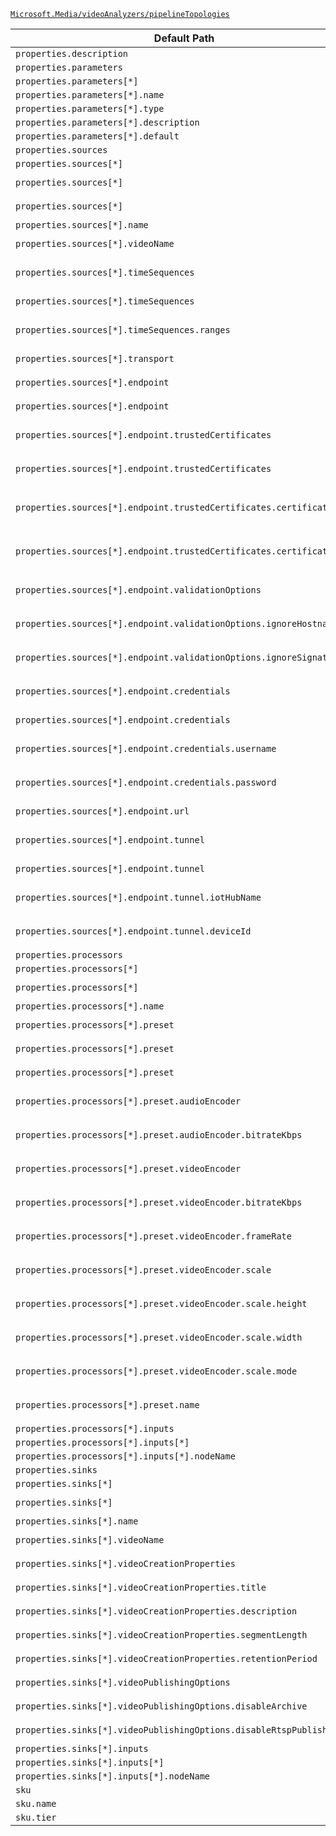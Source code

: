 [`Microsoft.Media/videoAnalyzers/pipelineTopologies`](https://docs.microsoft.com/en-us/azure/templates/microsoft.media/videoanalyzers/pipelinetopologies)

| Default Path | Alias |
|---|---|
| `properties.description` | `Microsoft.Media/videoAnalyzers/pipelineTopologies/description` |
| `properties.parameters` | `Microsoft.Media/videoAnalyzers/pipelineTopologies/parameters` |
| `properties.parameters[*]` | `Microsoft.Media/videoAnalyzers/pipelineTopologies/parameters[*]` |
| `properties.parameters[*].name` | `Microsoft.Media/videoAnalyzers/pipelineTopologies/parameters[*].name` |
| `properties.parameters[*].type` | `Microsoft.Media/videoAnalyzers/pipelineTopologies/parameters[*].type` |
| `properties.parameters[*].description` | `Microsoft.Media/videoAnalyzers/pipelineTopologies/parameters[*].description` |
| `properties.parameters[*].default` | `Microsoft.Media/videoAnalyzers/pipelineTopologies/parameters[*].default` |
| `properties.sources` | `Microsoft.Media/videoAnalyzers/pipelineTopologies/sources` |
| `properties.sources[*]` | `Microsoft.Media/videoAnalyzers/pipelineTopologies/sources[*]` |
| `properties.sources[*]` | `Microsoft.Media/videoAnalyzers/pipelineTopologies/sources[*].#Microsoft-VideoAnalyzer-VideoSource` |
| `properties.sources[*]` | `Microsoft.Media/videoAnalyzers/pipelineTopologies/sources[*].#Microsoft-VideoAnalyzer-RtspSource` |
| `properties.sources[*].name` | `Microsoft.Media/videoAnalyzers/pipelineTopologies/sources[*].name` |
| `properties.sources[*].videoName` | `Microsoft.Media/videoAnalyzers/pipelineTopologies/sources[*].#Microsoft-VideoAnalyzer-VideoSource.videoName` |
| `properties.sources[*].timeSequences` | `Microsoft.Media/videoAnalyzers/pipelineTopologies/sources[*].#Microsoft-VideoAnalyzer-VideoSource.timeSequences.#Microsoft-VideoAnalyzer-VideoSequenceAbsoluteTimeMarkers` |
| `properties.sources[*].timeSequences` | `Microsoft.Media/videoAnalyzers/pipelineTopologies/sources[*].#Microsoft-VideoAnalyzer-VideoSource.timeSequences` |
| `properties.sources[*].timeSequences.ranges` | `Microsoft.Media/videoAnalyzers/pipelineTopologies/sources[*].#Microsoft-VideoAnalyzer-VideoSource.timeSequences.#Microsoft-VideoAnalyzer-VideoSequenceAbsoluteTimeMarkers.ranges` |
| `properties.sources[*].transport` | `Microsoft.Media/videoAnalyzers/pipelineTopologies/sources[*].#Microsoft-VideoAnalyzer-RtspSource.transport` |
| `properties.sources[*].endpoint` | `Microsoft.Media/videoAnalyzers/pipelineTopologies/sources[*].#Microsoft-VideoAnalyzer-RtspSource.endpoint.#Microsoft-VideoAnalyzer-TlsEndpoint` |
| `properties.sources[*].endpoint` | `Microsoft.Media/videoAnalyzers/pipelineTopologies/sources[*].#Microsoft-VideoAnalyzer-RtspSource.endpoint` |
| `properties.sources[*].endpoint.trustedCertificates` | `Microsoft.Media/videoAnalyzers/pipelineTopologies/sources[*].#Microsoft-VideoAnalyzer-RtspSource.endpoint.#Microsoft-VideoAnalyzer-TlsEndpoint.trustedCertificates.#Microsoft-VideoAnalyzer-PemCertificateList` |
| `properties.sources[*].endpoint.trustedCertificates` | `Microsoft.Media/videoAnalyzers/pipelineTopologies/sources[*].#Microsoft-VideoAnalyzer-RtspSource.endpoint.#Microsoft-VideoAnalyzer-TlsEndpoint.trustedCertificates` |
| `properties.sources[*].endpoint.trustedCertificates.certificates` | `Microsoft.Media/videoAnalyzers/pipelineTopologies/sources[*].#Microsoft-VideoAnalyzer-RtspSource.endpoint.#Microsoft-VideoAnalyzer-TlsEndpoint.trustedCertificates.#Microsoft-VideoAnalyzer-PemCertificateList.certificates` |
| `properties.sources[*].endpoint.trustedCertificates.certificates[*]` | `Microsoft.Media/videoAnalyzers/pipelineTopologies/sources[*].#Microsoft-VideoAnalyzer-RtspSource.endpoint.#Microsoft-VideoAnalyzer-TlsEndpoint.trustedCertificates.#Microsoft-VideoAnalyzer-PemCertificateList.certificates[*]` |
| `properties.sources[*].endpoint.validationOptions` | `Microsoft.Media/videoAnalyzers/pipelineTopologies/sources[*].#Microsoft-VideoAnalyzer-RtspSource.endpoint.#Microsoft-VideoAnalyzer-TlsEndpoint.validationOptions` |
| `properties.sources[*].endpoint.validationOptions.ignoreHostname` | `Microsoft.Media/videoAnalyzers/pipelineTopologies/sources[*].#Microsoft-VideoAnalyzer-RtspSource.endpoint.#Microsoft-VideoAnalyzer-TlsEndpoint.validationOptions.ignoreHostname` |
| `properties.sources[*].endpoint.validationOptions.ignoreSignature` | `Microsoft.Media/videoAnalyzers/pipelineTopologies/sources[*].#Microsoft-VideoAnalyzer-RtspSource.endpoint.#Microsoft-VideoAnalyzer-TlsEndpoint.validationOptions.ignoreSignature` |
| `properties.sources[*].endpoint.credentials` | `Microsoft.Media/videoAnalyzers/pipelineTopologies/sources[*].#Microsoft-VideoAnalyzer-RtspSource.endpoint.credentials.#Microsoft-VideoAnalyzer-UsernamePasswordCredentials` |
| `properties.sources[*].endpoint.credentials` | `Microsoft.Media/videoAnalyzers/pipelineTopologies/sources[*].#Microsoft-VideoAnalyzer-RtspSource.endpoint.credentials` |
| `properties.sources[*].endpoint.credentials.username` | `Microsoft.Media/videoAnalyzers/pipelineTopologies/sources[*].#Microsoft-VideoAnalyzer-RtspSource.endpoint.credentials.#Microsoft-VideoAnalyzer-UsernamePasswordCredentials.username` |
| `properties.sources[*].endpoint.credentials.password` | `Microsoft.Media/videoAnalyzers/pipelineTopologies/sources[*].#Microsoft-VideoAnalyzer-RtspSource.endpoint.credentials.#Microsoft-VideoAnalyzer-UsernamePasswordCredentials.password` |
| `properties.sources[*].endpoint.url` | `Microsoft.Media/videoAnalyzers/pipelineTopologies/sources[*].#Microsoft-VideoAnalyzer-RtspSource.endpoint.url` |
| `properties.sources[*].endpoint.tunnel` | `Microsoft.Media/videoAnalyzers/pipelineTopologies/sources[*].#Microsoft-VideoAnalyzer-RtspSource.endpoint.tunnel.#Microsoft-VideoAnalyzer-SecureIotDeviceRemoteTunnel` |
| `properties.sources[*].endpoint.tunnel` | `Microsoft.Media/videoAnalyzers/pipelineTopologies/sources[*].#Microsoft-VideoAnalyzer-RtspSource.endpoint.tunnel` |
| `properties.sources[*].endpoint.tunnel.iotHubName` | `Microsoft.Media/videoAnalyzers/pipelineTopologies/sources[*].#Microsoft-VideoAnalyzer-RtspSource.endpoint.tunnel.#Microsoft-VideoAnalyzer-SecureIotDeviceRemoteTunnel.iotHubName` |
| `properties.sources[*].endpoint.tunnel.deviceId` | `Microsoft.Media/videoAnalyzers/pipelineTopologies/sources[*].#Microsoft-VideoAnalyzer-RtspSource.endpoint.tunnel.#Microsoft-VideoAnalyzer-SecureIotDeviceRemoteTunnel.deviceId` |
| `properties.processors` | `Microsoft.Media/videoAnalyzers/pipelineTopologies/processors` |
| `properties.processors[*]` | `Microsoft.Media/videoAnalyzers/pipelineTopologies/processors[*]` |
| `properties.processors[*]` | `Microsoft.Media/videoAnalyzers/pipelineTopologies/processors[*].#Microsoft-VideoAnalyzer-EncoderProcessor` |
| `properties.processors[*].name` | `Microsoft.Media/videoAnalyzers/pipelineTopologies/processors[*].name` |
| `properties.processors[*].preset` | `Microsoft.Media/videoAnalyzers/pipelineTopologies/processors[*].#Microsoft-VideoAnalyzer-EncoderProcessor.preset.#Microsoft-VideoAnalyzer-EncoderCustomPreset` |
| `properties.processors[*].preset` | `Microsoft.Media/videoAnalyzers/pipelineTopologies/processors[*].#Microsoft-VideoAnalyzer-EncoderProcessor.preset.#Microsoft-VideoAnalyzer-EncoderSystemPreset` |
| `properties.processors[*].preset` | `Microsoft.Media/videoAnalyzers/pipelineTopologies/processors[*].#Microsoft-VideoAnalyzer-EncoderProcessor.preset` |
| `properties.processors[*].preset.audioEncoder` | `Microsoft.Media/videoAnalyzers/pipelineTopologies/processors[*].#Microsoft-VideoAnalyzer-EncoderProcessor.preset.#Microsoft-VideoAnalyzer-EncoderCustomPreset.audioEncoder` |
| `properties.processors[*].preset.audioEncoder.bitrateKbps` | `Microsoft.Media/videoAnalyzers/pipelineTopologies/processors[*].#Microsoft-VideoAnalyzer-EncoderProcessor.preset.#Microsoft-VideoAnalyzer-EncoderCustomPreset.audioEncoder.bitrateKbps` |
| `properties.processors[*].preset.videoEncoder` | `Microsoft.Media/videoAnalyzers/pipelineTopologies/processors[*].#Microsoft-VideoAnalyzer-EncoderProcessor.preset.#Microsoft-VideoAnalyzer-EncoderCustomPreset.videoEncoder` |
| `properties.processors[*].preset.videoEncoder.bitrateKbps` | `Microsoft.Media/videoAnalyzers/pipelineTopologies/processors[*].#Microsoft-VideoAnalyzer-EncoderProcessor.preset.#Microsoft-VideoAnalyzer-EncoderCustomPreset.videoEncoder.bitrateKbps` |
| `properties.processors[*].preset.videoEncoder.frameRate` | `Microsoft.Media/videoAnalyzers/pipelineTopologies/processors[*].#Microsoft-VideoAnalyzer-EncoderProcessor.preset.#Microsoft-VideoAnalyzer-EncoderCustomPreset.videoEncoder.frameRate` |
| `properties.processors[*].preset.videoEncoder.scale` | `Microsoft.Media/videoAnalyzers/pipelineTopologies/processors[*].#Microsoft-VideoAnalyzer-EncoderProcessor.preset.#Microsoft-VideoAnalyzer-EncoderCustomPreset.videoEncoder.scale` |
| `properties.processors[*].preset.videoEncoder.scale.height` | `Microsoft.Media/videoAnalyzers/pipelineTopologies/processors[*].#Microsoft-VideoAnalyzer-EncoderProcessor.preset.#Microsoft-VideoAnalyzer-EncoderCustomPreset.videoEncoder.scale.height` |
| `properties.processors[*].preset.videoEncoder.scale.width` | `Microsoft.Media/videoAnalyzers/pipelineTopologies/processors[*].#Microsoft-VideoAnalyzer-EncoderProcessor.preset.#Microsoft-VideoAnalyzer-EncoderCustomPreset.videoEncoder.scale.width` |
| `properties.processors[*].preset.videoEncoder.scale.mode` | `Microsoft.Media/videoAnalyzers/pipelineTopologies/processors[*].#Microsoft-VideoAnalyzer-EncoderProcessor.preset.#Microsoft-VideoAnalyzer-EncoderCustomPreset.videoEncoder.scale.mode` |
| `properties.processors[*].preset.name` | `Microsoft.Media/videoAnalyzers/pipelineTopologies/processors[*].#Microsoft-VideoAnalyzer-EncoderProcessor.preset.#Microsoft-VideoAnalyzer-EncoderSystemPreset.name` |
| `properties.processors[*].inputs` | `Microsoft.Media/videoAnalyzers/pipelineTopologies/processors[*].inputs` |
| `properties.processors[*].inputs[*]` | `Microsoft.Media/videoAnalyzers/pipelineTopologies/processors[*].inputs[*]` |
| `properties.processors[*].inputs[*].nodeName` | `Microsoft.Media/videoAnalyzers/pipelineTopologies/processors[*].inputs[*].nodeName` |
| `properties.sinks` | `Microsoft.Media/videoAnalyzers/pipelineTopologies/sinks` |
| `properties.sinks[*]` | `Microsoft.Media/videoAnalyzers/pipelineTopologies/sinks[*]` |
| `properties.sinks[*]` | `Microsoft.Media/videoAnalyzers/pipelineTopologies/sinks[*].#Microsoft-VideoAnalyzer-VideoSink` |
| `properties.sinks[*].name` | `Microsoft.Media/videoAnalyzers/pipelineTopologies/sinks[*].name` |
| `properties.sinks[*].videoName` | `Microsoft.Media/videoAnalyzers/pipelineTopologies/sinks[*].#Microsoft-VideoAnalyzer-VideoSink.videoName` |
| `properties.sinks[*].videoCreationProperties` | `Microsoft.Media/videoAnalyzers/pipelineTopologies/sinks[*].#Microsoft-VideoAnalyzer-VideoSink.videoCreationProperties` |
| `properties.sinks[*].videoCreationProperties.title` | `Microsoft.Media/videoAnalyzers/pipelineTopologies/sinks[*].#Microsoft-VideoAnalyzer-VideoSink.videoCreationProperties.title` |
| `properties.sinks[*].videoCreationProperties.description` | `Microsoft.Media/videoAnalyzers/pipelineTopologies/sinks[*].#Microsoft-VideoAnalyzer-VideoSink.videoCreationProperties.description` |
| `properties.sinks[*].videoCreationProperties.segmentLength` | `Microsoft.Media/videoAnalyzers/pipelineTopologies/sinks[*].#Microsoft-VideoAnalyzer-VideoSink.videoCreationProperties.segmentLength` |
| `properties.sinks[*].videoCreationProperties.retentionPeriod` | `Microsoft.Media/videoAnalyzers/pipelineTopologies/sinks[*].#Microsoft-VideoAnalyzer-VideoSink.videoCreationProperties.retentionPeriod` |
| `properties.sinks[*].videoPublishingOptions` | `Microsoft.Media/videoAnalyzers/pipelineTopologies/sinks[*].#Microsoft-VideoAnalyzer-VideoSink.videoPublishingOptions` |
| `properties.sinks[*].videoPublishingOptions.disableArchive` | `Microsoft.Media/videoAnalyzers/pipelineTopologies/sinks[*].#Microsoft-VideoAnalyzer-VideoSink.videoPublishingOptions.disableArchive` |
| `properties.sinks[*].videoPublishingOptions.disableRtspPublishing` | `Microsoft.Media/videoAnalyzers/pipelineTopologies/sinks[*].#Microsoft-VideoAnalyzer-VideoSink.videoPublishingOptions.disableRtspPublishing` |
| `properties.sinks[*].inputs` | `Microsoft.Media/videoAnalyzers/pipelineTopologies/sinks[*].inputs` |
| `properties.sinks[*].inputs[*]` | `Microsoft.Media/videoAnalyzers/pipelineTopologies/sinks[*].inputs[*]` |
| `properties.sinks[*].inputs[*].nodeName` | `Microsoft.Media/videoAnalyzers/pipelineTopologies/sinks[*].inputs[*].nodeName` |
| `sku` | `Microsoft.Media/videoAnalyzers/pipelineTopologies/sku` |
| `sku.name` | `Microsoft.Media/videoAnalyzers/pipelineTopologies/sku.name` |
| `sku.tier` | `Microsoft.Media/videoAnalyzers/pipelineTopologies/sku.tier` |

